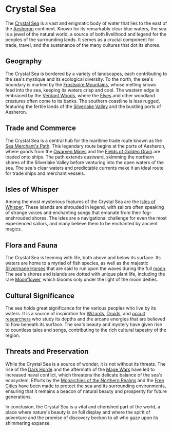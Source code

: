# Crystal Sea

The [Crystal Sea](Crystal%20Sea.md) is a vast and enigmatic body of water that lies to the east of the [Aesheron](Aesheron.md) continent. Known for its remarkably clear blue waters, the sea is a jewel of the natural world, a source of both livelihood and legend for the peoples of the surrounding lands. It serves as a crucial component for trade, travel, and the sustenance of the many cultures that dot its shores.

## Geography

The Crystal Sea is bordered by a variety of landscapes, each contributing to the sea's mystique and its ecological diversity. To the north, the sea's boundary is marked by the [Frostspire Mountains](Frostspire%20Mountains.md), whose melting snows feed into the sea, keeping its waters crisp and cool. The western edge is embraced by the [Verdant Woods](Verdant%20Woods.md), where the [Elves](Elf.md) and other woodland creatures often come to its banks. The southern coastline is less rugged, featuring the fertile lands of the [Silverlake Valley](Silverlake%20Valley.md) and the bustling ports of Aesheron. 

## Trade and Commerce

The Crystal Sea is a central hub for the maritime trade route known as the [Sea Merchant's Path](Sea%20Merchant'S%20Path.md). This legendary route begins at the ports of Aesheron, where goods from the [Dwarven Mines](Dwarven%20Mines.md) and the [Fields of Golden Grain](Fields%20of%20Golden%20Grain.md) are loaded onto ships. The path extends eastward, skimming the northern shores of the Silverlake Valley before venturing into the open waters of the sea. The sea's clear waters and predictable currents make it an ideal route for trade ships and merchant vessels.

## Isles of Whisper

Among the most mysterious features of the Crystal Sea are the [Isles of Whisper](Isles%20of%20Whisper.md). These islands are shrouded in legend, with sailors often speaking of strange voices and enchanting songs that emanate from their fog-enshrouded shores. The isles are a navigational challenge for even the most experienced sailors, and many believe them to be enchanted by ancient magics.

## Flora and Fauna

The Crystal Sea is teeming with life, both above and below its surface. Its waters are home to a myriad of fish species, as well as the majestic [Silvermane Horses](Silvermane%20Horses.md) that are said to run upon the waves during the full [moon](Moon.md). The sea's shores and islands are dotted with unique plant life, including the rare [Moonflower](Moonflower.md), which blooms only under the light of the moon deities.

## Cultural Significance

The sea holds great significance for the various peoples who live by its waters. It is a source of inspiration for [Wizards](Wizard.md), [Druids](Druids.md), and [occult researchers](Occult%20Researchers.md) who study its depths and the arcane energies that are believed to flow beneath its surface. The sea's beauty and mystery have given rise to countless tales and songs, contributing to the rich cultural tapestry of the region.

## Threats and Preservation

While the Crystal Sea is a source of wonder, it is not without its threats. The rise of the [Dark Horde](Dark%20Horde.md) and the aftermath of the [Mage Wars](Mage%20Wars.md) have led to increased naval conflict, which threatens the delicate balance of the sea's ecosystem. Efforts by the [Monarchies of the Northern Realms](Monarchies%20of%20the%20Northern%20Realms.md) and the [Free Cities](Free%20Cities.md) have been made to protect the sea and its surrounding environments, ensuring that it remains a beacon of natural beauty and prosperity for future generations.

In conclusion, the Crystal Sea is a vital and cherished part of the world, a place where nature's beauty is on full display and where the spirit of adventure and the promise of discovery beckon to all who gaze upon its shimmering expanse.